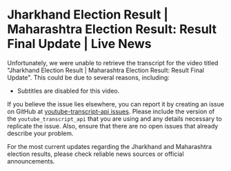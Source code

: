 # Jharkhand Election Result | Maharashtra Election Result: Result Final Update | Live News

Unfortunately, we were unable to retrieve the transcript for the video titled "Jharkhand Election Result | Maharashtra Election Result: Result Final Update". This could be due to several reasons, including:

- Subtitles are disabled for this video.

If you believe the issue lies elsewhere, you can report it by creating an issue on GitHub at [youtube-transcript-api issues](https://github.com/jdepoix/youtube-transcript-api/issues). Please include the version of the `youtube_transcript_api` that you are using and any details necessary to replicate the issue. Also, ensure that there are no open issues that already describe your problem.

For the most current updates regarding the Jharkhand and Maharashtra election results, please check reliable news sources or official announcements.